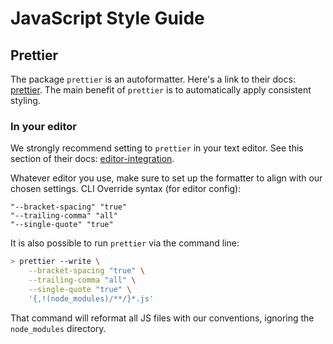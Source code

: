 # JavaScript Style Guide

## Prettier

The package `prettier` is an autoformatter. Here's a link to their
docs: [prettier](https://github.com/prettier/prettier). The main benefit of
`prettier` is to automatically apply consistent styling. 

### In your editor

We strongly recommend setting to `prettier` in your text editor. See this
section of their docs:
[editor-integration](https://github.com/prettier/prettier#editor-integration).

Whatever editor you use, make sure to set up the formatter to align with our
chosen settings. CLI Override syntax (for editor config):

```
"--bracket-spacing" "true"
"--trailing-comma" "all"
"--single-quote" "true"
```

It is also possible to run `prettier` via the command line:

```sh
> prettier --write \
    --bracket-spacing "true" \
    --trailing-comma "all" \
    --single-quote "true" \
    '{,!(node_modules)/**/}*.js'
```

That command will reformat all JS files with our conventions, ignoring the
`node_modules` directory.
